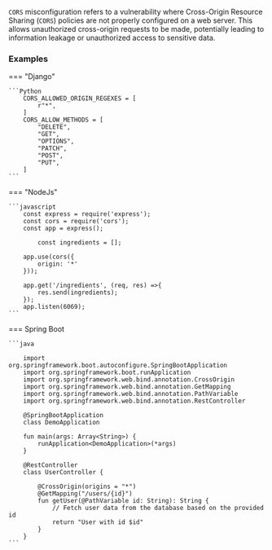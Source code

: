 `CORS` misconfiguration refers to a vulnerability where Cross-Origin Resource Sharing (`CORS`) policies are not properly configured on a web server. This allows unauthorized cross-origin requests to be made, potentially leading to information leakage or unauthorized access to sensitive data.

### Examples

=== "Django"

    ```Python
        CORS_ALLOWED_ORIGIN_REGEXES = [
            r"*",
        ]
        CORS_ALLOW_METHODS = [
            "DELETE",
            "GET",
            "OPTIONS",
            "PATCH",
            "POST",
            "PUT",
        ]
    ```

=== "NodeJs"

    ```javascript
        const express = require('express');
        const cors = require('cors');
        const app = express();

            const ingredients = [];

        app.use(cors({
            origin: '*'
        }));

        app.get('/ingredients', (req, res) =>{
            res.send(ingredients);
        });
        app.listen(6069);
    ```

=== Spring Boot

    ```java

        import org.springframework.boot.autoconfigure.SpringBootApplication
        import org.springframework.boot.runApplication
        import org.springframework.web.bind.annotation.CrossOrigin
        import org.springframework.web.bind.annotation.GetMapping
        import org.springframework.web.bind.annotation.PathVariable
        import org.springframework.web.bind.annotation.RestController
        
        @SpringBootApplication
        class DemoApplication
        
        fun main(args: Array<String>) {
            runApplication<DemoApplication>(*args)
        }
        
        @RestController
        class UserController {
        
            @CrossOrigin(origins = "*")
            @GetMapping("/users/{id}")
            fun getUser(@PathVariable id: String): String {
                // Fetch user data from the database based on the provided id
                return "User with id $id"
            }
        }
    ```
